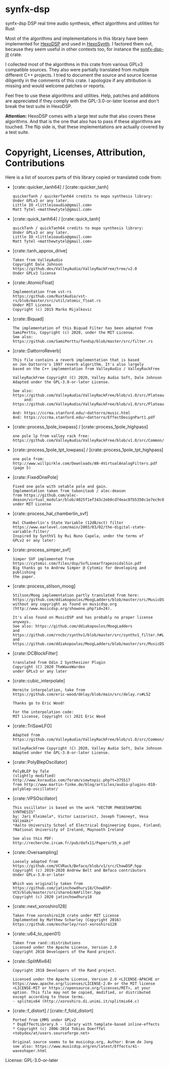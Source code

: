 # synfx-dsp

synfx-dsp DSP real time audio synthesis, effect algorithms and utilities for Rust

Most of the algorithms and implementations in this library have been
implemented for [HexoDSP](https://github.com/WeirdConstructor/HexoDSP) and used
in [HexoSynth](https://github.com/WeirdConstructor/HexoSynth). I factored them out, because
they seem useful in other contexts too, for instance the [synfx-dsp-jit](https://github.com/WeirdConstructor/synfx-dsp-jit)
crate.

I collected most of the algorithms in this crate from various GPLv3 compatible
sources. They also were partially translated from multiple different C++ projects.
I tried to document the source and source license diligently in the comments of this crate.
I apologize if any attribution is missing and would welcome patches or reports.

Feel free to use these algorithms and utilities. Help, patches and additions are appreciated
if they comply with the GPL-3.0-or-later license and don't break the test suite in HexoDSP.

**Attention:** HexoDSP comes with a large test suite that also covers these algorithms. And that is the one
that also has to pass if these algorithms are touched. The flip side is, that these implementations
are actually covered by a test suite.

Copyright, Licenses, Attribution, Contributions
===============================================

Here is a list of sources parts of this library copied or translated code from:

- [crate::quicker_tanh64] / [crate::quicker_tanh]
    ```text
    quickerTanh / quickerTanh64 credits to mopo synthesis library:
    Under GPLv3 or any later.
    Little IO <littleioaudio@gmail.com>
    Matt Tytel <matthewtytel@gmail.com>
    ```
- [crate::quick_tanh64] / [crate::quick_tanh]
    ```text
    quickTanh / quickTanh64 credits to mopo synthesis library:
    Under GPLv3 or any later.
    Little IO <littleioaudio@gmail.com>
    Matt Tytel <matthewtytel@gmail.com>
    ```
- [crate::tanh_approx_drive]
    ```text
    Taken from ValleyAudio
    Copyright Dale Johnson
    https://github.dev/ValleyAudio/ValleyRackFree/tree/v2.0
    Under GPLv3 license
    ```
- [crate::AtomicFloat]
    ```text
    Implementation from vst-rs
    https://github.com/RustAudio/vst-rs/blob/master/src/util/atomic_float.rs
    Under MIT License
    Copyright (c) 2015 Marko Mijalkovic
    ```
- [crate::Biquad]
    ```text
    The implementation of this Biquad Filter has been adapted from
    SamiPerttu, Copyright (c) 2020, under the MIT License.
    See also: https://github.com/SamiPerttu/fundsp/blob/master/src/filter.rs
    ```
- [crate::DattorroReverb]
    ```text
    This file contains a reverb implementation that is based
    on Jon Dattorro's 1997 reverb algorithm. It's also largely
    based on the C++ implementation from ValleyAudio / ValleyRackFree

    ValleyRackFree Copyright (C) 2020, Valley Audio Soft, Dale Johnson
    Adapted under the GPL-3.0-or-later License.

    See also: https://github.com/ValleyAudio/ValleyRackFree/blob/v1.0/src/Plateau/Dattorro.cpp
         and: https://github.com/ValleyAudio/ValleyRackFree/blob/v1.0/src/Plateau/Dattorro.hpp

    And: https://ccrma.stanford.edu/~dattorro/music.html
    And: https://ccrma.stanford.edu/~dattorro/EffectDesignPart1.pdf
    ```
- [crate::process_1pole_lowpass] / [crate::process_1pole_highpass]
    ```text
    one pole lp from valley rack free:
    https://github.com/ValleyAudio/ValleyRackFree/blob/v1.0/src/Common/DSP/OnePoleFilters.cpp
    ```
- [crate::process_1pole_tpt_lowpass] / [crate::process_1pole_tpt_highpass]
    ```text
    one pole from:
    http://www.willpirkle.com/Downloads/AN-4VirtualAnalogFilters.pdf
    (page 5)
    ```
- [crate::FixedOnePole]
    ```text
    Fixed one pole with setable pole and gain.
    Implementation taken from tubonitaub / alec-deason
    from https://github.com/alec-deason/virtual_modular/blob/4025f1ef343c2eb9cd74eac07b5350c1e7ec9c09/src/simd_graph.rs#L4292
    under MIT License
    ```
- [crate::process_hal_chamberlin_svf]
    ```text
    Hal Chamberlin's State Variable (12dB/oct) filter
    https://www.earlevel.com/main/2003/03/02/the-digital-state-variable-filter/
    Inspired by SynthV1 by Rui Nuno Capela, under the terms of
    GPLv2 or any later:
    ```
- [crate::process_simper_svf]
    ```text
    Simper SVF implemented from
    https://cytomic.com/files/dsp/SvfLinearTrapezoidalSin.pdf
    Big thanks go to Andrew Simper @ Cytomic for developing and publishing
    the paper.
    ```
- [crate::process_stilson_moog]
    ```text
    Stilson/Moog implementation partly translated from here:
    https://github.com/ddiakopoulos/MoogLadders/blob/master/src/MusicDSPModel.h
    without any copyright as found on musicdsp.org
    (http://www.musicdsp.org/showone.php?id=24).

    It's also found on MusicDSP and has probably no proper license anyways.
    See also: https://github.com/ddiakopoulos/MoogLadders
    and https://github.com/rncbc/synthv1/blob/master/src/synthv1_filter.h#L103
    and https://github.com/ddiakopoulos/MoogLadders/blob/master/src/MusicDSPModel.h
    ```
- [crate::DCBlockFilter]
    ```text
    translated from Odin 2 Synthesizer Plugin
    Copyright (C) 2020 TheWaveWarden
    under GPLv3 or any later
    ```
- [crate::cubic_interpolate]
    ```text
    Hermite interpolation, take from
    https://github.com/eric-wood/delay/blob/main/src/delay.rs#L52

    Thanks go to Eric Wood!

    For the interpolation code:
    MIT License, Copyright (c) 2021 Eric Wood
    ```
- [crate::TriSawLFO]
    ```text
    Adapted from https://github.com/ValleyAudio/ValleyRackFree/blob/v1.0/src/Common/DSP/LFO.hpp

    ValleyRackFree Copyright (C) 2020, Valley Audio Soft, Dale Johnson
    Adapted under the GPL-3.0-or-later License.
    ```
- [crate::PolyBlepOscillator]
    ```text
    PolyBLEP by Tale
    (slightly modified)
    http://www.kvraudio.com/forum/viewtopic.php?t=375517
    from http://www.martin-finke.de/blog/articles/audio-plugins-018-polyblep-oscillator/
    ```
- [crate::VPSOscillator]
    ```text
    This oscillator is based on the work "VECTOR PHASESHAPING SYNTHESIS"
    by: Jari Kleimola*, Victor Lazzarini†, Joseph Timoney†, Vesa Välimäki*
    *Aalto University School of Electrical Engineering Espoo, Finland;
    †National University of Ireland, Maynooth Ireland

    See also this PDF: http://recherche.ircam.fr/pub/dafx11/Papers/55_e.pdf
    ```
- [crate::Oversampling]
    ```text
    Loosely adapted from https://github.com/VCVRack/Befaco/blob/v1/src/ChowDSP.hpp
    Copyright (c) 2019-2020 Andrew Belt and Befaco contributors
    Under GPLv-3.0-or-later

    Which was originally taken from https://github.com/jatinchowdhury18/ChowDSP-VCV/blob/master/src/shared/AAFilter.hpp
    Copyright (c) 2020 jatinchowdhury18
    ```
- [crate::next_xoroshiro128]
    ```text
    Taken from xoroshiro128 crate under MIT License
    Implemented by Matthew Scharley (Copyright 2016)
    https://github.com/mscharley/rust-xoroshiro128
    ```
- [crate::u64_to_open01]
    ```text
    Taken from rand::distributions
    Licensed under the Apache License, Version 2.0
    Copyright 2018 Developers of the Rand project.
    ```
- [crate::SplitMix64]
    ```text
    Copyright 2018 Developers of the Rand project.

    Licensed under the Apache License, Version 2.0 <LICENSE-APACHE or
    https://www.apache.org/licenses/LICENSE-2.0> or the MIT license
    <LICENSE-MIT or https://opensource.org/licenses/MIT>, at your
    option. This file may not be copied, modified, or distributed
    except according to those terms.
    - splitmix64 (http://xoroshiro.di.unimi.it/splitmix64.c)
    ```
- [crate::f_distort] / [crate::f_fold_distort]
    ```text
    Ported from LMMS under GPLv2
    * DspEffectLibrary.h - library with template-based inline-effects
    * Copyright (c) 2006-2014 Tobias Doerffel <tobydox/at/users.sourceforge.net>

    Original source seems to be musicdsp.org, Author: Bram de Jong
    see also: https://www.musicdsp.org/en/latest/Effects/41-waveshaper.html
    ```

License: GPL-3.0-or-later
